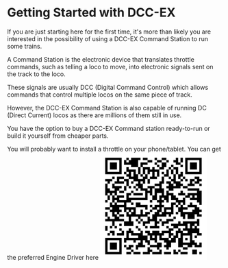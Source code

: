 # Getting Started with DCC-EX

If you are just starting here for the first time, it's more than likely you are interested in the possibility of using a DCC-EX Command Station to run some trains.

A Command Station is the electronic device that translates throttle commands, such as telling a loco to move, into electronic signals sent on the track to the loco. 

These signals are usually DCC  (Digital Command Control) which allows commands that control multiple locos on the same piece of track.

However, the DCC-EX Command Station is also capable of running DC (Direct Current) locos as there are millions of them still in use.

You have the option to buy a DCC-EX Command station ready-to-run or build it yourself from cheaper parts.

You will probably want to install a throttle on your phone/tablet. You can get the preferred Engine Driver here [![app store](/_static/images/engine-driver/download.png)](https://play.google.com/store/apps/details?id=jmri.enginedriver)

